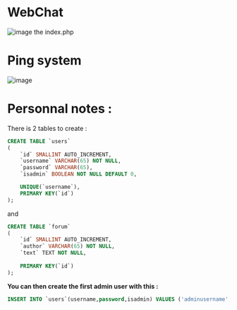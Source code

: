 # WebChat

![image](https://user-images.githubusercontent.com/106782577/179045660-c9d4dea8-d606-4086-8c22-aab2a0abbc97.png)
the index.php

# Ping system 

![image](https://user-images.githubusercontent.com/106782577/179563554-b3dce841-6901-448c-ac80-bd4f044cbb45.png)


# Personnal notes : 

There is 2 tables to create :
```sql
CREATE TABLE `users`
(
    `id` SMALLINT AUTO_INCREMENT,  
    `username` VARCHAR(65) NOT NULL,  
    `password` VARCHAR(65),
    `isadmin` BOOLEAN NOT NULL DEFAULT 0,  

    UNIQUE(`username`),
    PRIMARY KEY(`id`)
);
```

and

```sql
CREATE TABLE `forum`
(
    `id` SMALLINT AUTO_INCREMENT,
    `author` VARCHAR(65) NOT NULL,
    `text` TEXT NOT NULL,
  
    PRIMARY KEY(`id`)
);
```

**You can then create the first admin user with this :**

```sql
INSERT INTO `users`(username,password,isadmin) VALUES ('adminusername','adminpassword',1);
```
